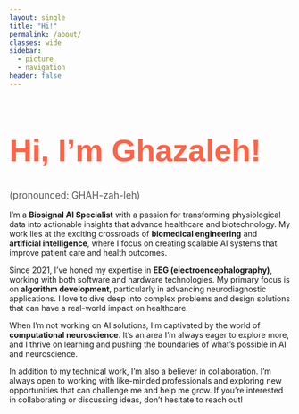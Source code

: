 ```yaml
---
layout: single
title: "Hi!"
permalink: /about/
classes: wide
sidebar:
  - picture
  - navigation
header: false
---
```


<h1 style="color: #FF6347; font-size: 4em; font-family: 'Cursive', sans-serif;">Hi, I’m Ghazaleh!</h1>
<p style="font-size: 1.2em; color: #555;">(pronounced: GHAH-zah-leh)</p>

<p>I’m a <strong>Biosignal AI Specialist</strong> with a passion for transforming physiological data into actionable insights that advance healthcare and biotechnology. My work lies at the exciting crossroads of <strong>biomedical engineering</strong> and <strong>artificial intelligence</strong>, where I focus on creating scalable AI systems that improve patient care and health outcomes.</p>

<p>Since 2021, I’ve honed my expertise in <strong>EEG (electroencephalography)</strong>, working with both software and hardware technologies. My primary focus is on <strong>algorithm development</strong>, particularly in advancing neurodiagnostic applications. I love to dive deep into complex problems and design solutions that can have a real-world impact on healthcare.</p>

<p>When I’m not working on AI solutions, I’m captivated by the world of <strong>computational neuroscience</strong>. It’s an area I’m always eager to explore more, and I thrive on learning and pushing the boundaries of what’s possible in AI and neuroscience.</p>

<p>In addition to my technical work, I’m also a believer in collaboration. I’m always open to working with like-minded professionals and exploring new opportunities that can challenge me and help me grow. If you’re interested in collaborating or discussing ideas, don’t hesitate to reach out!</p>


<!-- ## Expertise

- **Programming Languages**: Python, R, SQL, C/C++, MATLAB
- **Cloud Technologies**: AWS, Compute Canada Cloud
- **Machine Learning & AI**:
  - Deep Learning: CNNs, RNNs, GANs, Autoencoders
  - Supervised & Unsupervised Learning
  - Natural Language Processing
  - Computer Vision
- **Frameworks & Libraries**:
  - TensorFlow, Keras, PyTorch, JAX
  - OpenCV, SciPy, Scikit-learn
  - Hugging Face Transformers, spaCy
  - Tidyverse, PostgreSQL, Boost
- **Dev & Ops**:
  - MLOps, Docker, Git, CI/CD Pipelines
- **Healthcare Data & Compliance**:
  - FHIR, EHR, EMR, HIS
  - HIPAA, FDA, HL7 Standards
- **Markup & Documentation**: HTML, LaTeX, Markdown
- **Operating Systems**: Ubuntu Linux, Windows, macOS


### Education
- **[M.Sc.]**, [Computational Medicine]  
  [University of Montreal], [2024]

- **[B.Sc.]**, [Biomedical Engineering]  
  [Tehran Polytechnic], [2020]

### Beyond Work
When I’m not analyzing data or coding algorithms, I enjoy meditation and practing . I’m also passionate about mentoring aspiring AI researchers and sharing and gaining knowledge at conferences. -->
